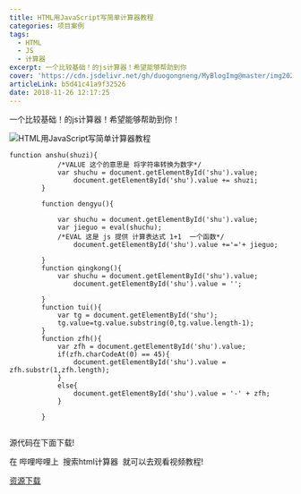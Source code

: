 ```yaml
---
title: HTML用JavaScript写简单计算器教程
categories: 项目案例
tags:
  - HTML
  - JS
  - 计算器
excerpt: 一个比较基础！的js计算器！希望能够帮助到你
cover: 'https://cdn.jsdelivr.net/gh/duogongneng/MyBlogImg@master/img20200921214913.png'
articleLink: b5d41c41a9f32526
date: 2018-11-26 12:17:25
---
```



一个比较基础！的js计算器！希望能够帮助到你！

![HTML用JavaScript写简单计算器教程](https://cdn.jsdelivr.net/gh/duogongneng/MyBlogImg@master/img5cc2c1bf85b5d.jpg "HTML用JavaScript写简单计算器教程")

```
function anshu(shuzi){
            /*VALUE 这个的意思是 将字符串转换为数字*/
            var shuchu = document.getElementById('shu').value;
                document.getElementById('shu').value += shuzi;
        }
    
        function dengyu(){

            var shuchu = document.getElementById('shu').value;
            var jieguo = eval(shuchu);
            /*EVAL 这是 js 提供 计算表达式 1+1  一个函数*/
                document.getElementById('shu').value +='='+ jieguo;

        }
        function qingkong(){
            var shuchu = document.getElementById('shu').value;
                document.getElementById('shu').value = '';

        }
        function tui(){
            var tg = document.getElementById('shu');
            tg.value=tg.value.substring(0,tg.value.length-1);
        }
        function zfh(){
            var zfh = document.getElementById('shu').value;
            if(zfh.charCodeAt(0) == 45){
                document.getElementById('shu').value = zfh.substr(1,zfh.length);
            }
            else{
                document.getElementById('shu').value = '-' + zfh;
            }

        }
        
```

源代码在下面下载!

在 哔哩哔哩上  搜索html计算器  就可以去观看视频教程!

[资源下载](https://www.lanzous.com/i2gllmh)